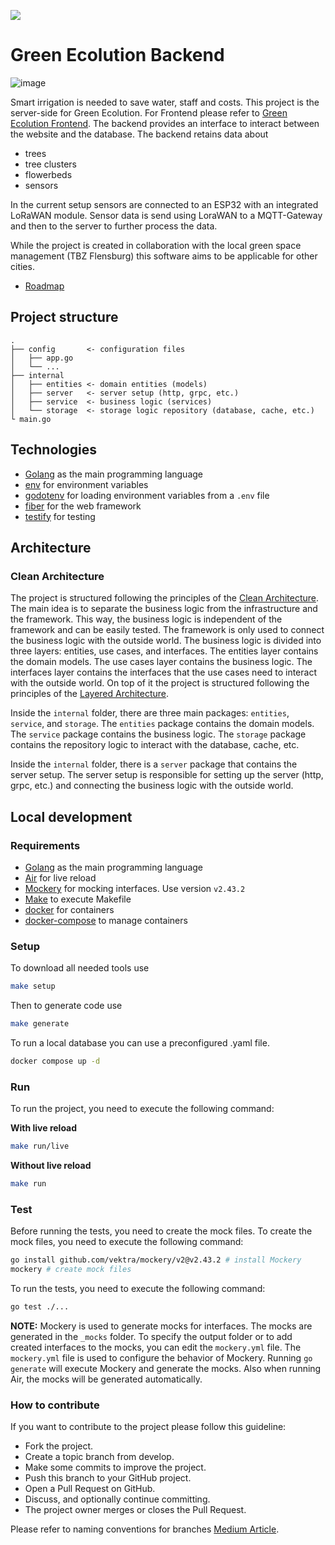 <p>
  <a href=""><img src="https://img.shields.io/badge/Go-00ADD8?style=for-the-badge&logo=go&logoColor=white"/></a>
</p>

# Green Ecolution Backend
![image](https://github.com/user-attachments/assets/c69e28cd-44ec-44e7-8d64-447bad7f4fd9)

Smart irrigation is needed to save water, staff and costs. This project is the server-side for Green Ecolution. For Frontend please refer to [Green Ecolution Frontend](https://github.com/green-ecolution/green-ecolution-frontend). The backend provides an interface to interact between the website and the database. The backend retains data about
- trees
- tree clusters
- flowerbeds
- sensors

In the current setup sensors are connected to an ESP32 with an integrated LoRaWAN module.
Sensor data is send using LoraWAN to a MQTT-Gateway and then to the server to further process the data.

While the project is created in collaboration with the local green space management (TBZ Flensburg) this software aims to be applicable for other cities.

- [Roadmap](https://github.com/orgs/green-ecolution/projects/5/views/3)

## Project structure

```
.
├── config       <- configuration files
│   ├── app.go
│   └── ...
├── internal
│   ├── entities <- domain entities (models)
│   ├── server   <- server setup (http, grpc, etc.)
│   ├── service  <- business logic (services)
│   └── storage  <- storage logic repository (database, cache, etc.)
└ main.go
```

## Technologies

- [Golang](https://go.dev/) as the main programming language
- [env](https://github.com/caarlos0/env) for environment variables
- [godotenv](https://github.com/joho/godotenv) for loading environment variables from a `.env` file
- [fiber](https://docs.gofiber.io/) for the web framework
- [testify](https://github.com/stretchr/testify) for testing

## Architecture

### Clean Architecture

The project is structured following the principles of the [Clean Architecture]. The main idea is to separate the business logic from the infrastructure and the framework. This way, the business logic is independent of the framework and can be easily tested. The framework is only used to connect the business logic with the outside world. The business logic is divided into three layers: entities, use cases, and interfaces. The entities layer contains the domain models. The use cases layer contains the business logic. The interfaces layer contains the interfaces that the use cases need to interact with the outside world. On top of it the project is structured following the principles of the [Layered Architecture].

Inside the `internal` folder, there are three main packages: `entities`, `service`, and `storage`. The `entities` package contains the domain models. The `service` package contains the business logic. The `storage` package contains the repository logic to interact with the database, cache, etc.

Inside the `internal` folder, there is a `server` package that contains the server setup. The server setup is responsible for setting up the server (http, grpc, etc.) and connecting the business logic with the outside world.

[Clean Architecture]: https://blog.cleancoder.com/uncle-bob/2012/08/13/the-clean-architecture.html
[Layered Architecture]: https://medium.com/@shershnev/layered-architecture-implementation-in-golang-6318a72c1e10

## Local development

### Requirements

- [Golang](https://go.dev/) as the main programming language
- [Air](https://github.com/air-verse/air) for live reload
- [Mockery](https://github.com/vektra/mockery) for mocking interfaces. Use version `v2.43.2`
- [Make](https://www.gnu.org/software/make/) to execute Makefile
- [docker](https://github.com/docker) for containers
- [docker-compose](https://github.com/docker/compose) to manage containers

### Setup

To download all needed tools use
```bash
make setup
```

Then to generate code use
```bash
make generate
```

To run a local database you can use a preconfigured .yaml file. 
```bash
docker compose up -d
```
### Run

To run the project, you need to execute the following command:

**With live reload**

```bash
make run/live
```

**Without live reload**

```bash
make run
```

### Test

Before running the tests, you need to create the mock files. To create the mock files, you need to execute the following command:

```bash
go install github.com/vektra/mockery/v2@v2.43.2 # install Mockery
mockery # create mock files
```

To run the tests, you need to execute the following command:

```bash
go test ./...
```

**NOTE:** Mockery is used to generate mocks for interfaces. The mocks are generated in the `_mocks` folder. To specify the output folder or to add created interfaces to the mocks, you can edit the `mockery.yml` file. The `mockery.yml` file is used to configure the behavior of Mockery. Running `go generate` will execute Mockery and generate the mocks. Also when running Air, the mocks will be generated automatically.

### How to contribute

If you want to contribute to the project please follow this guideline:

- Fork the project.
- Create a topic branch from develop.
- Make some commits to improve the project.
- Push this branch to your GitHub project.
- Open a Pull Request on GitHub.
- Discuss, and optionally continue committing.
- The project owner merges or closes the Pull Request.

Please refer to naming conventions for branches [Medium Article](https://medium.com/@abhay.pixolo/naming-conventions-for-git-branches-a-cheatsheet-8549feca2534).
